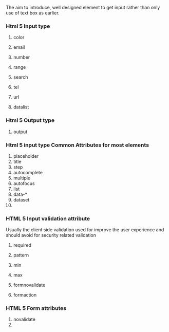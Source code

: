 The aim to introduce, well designed element to get input rather than only use of text box as earlier.

### Html 5 Input type

1. color

2. email

3. number

4. range

5. search

6. tel

7. url

8. datalist


### Html 5 Output type

1. output

### Html 5 input type Common Attributes for most elements

1. placeholder
2. title
3. step
4. autocomplete
5. multiple
6. autofocus
7. list
8. data-\*
9. dataset
10. 

### HTML 5 Input validation attribute

Usually the client side validation used for improve the user experience and should avoid for security related validation

1. required

2. pattern

3. min

4. max

5. formnovalidate

6. formaction


### HTML 5 Form attributes

1. novalidate
2. 

